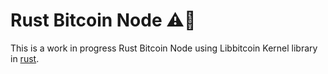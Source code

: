 # Rust Bitcoin Node ⚠️🚧
This is a work in progress Rust Bitcoin Node using Libbitcoin Kernel library in [rust](https://docs.rs/bitcoinkernel/latest/bitcoinkernel/index.html). 



